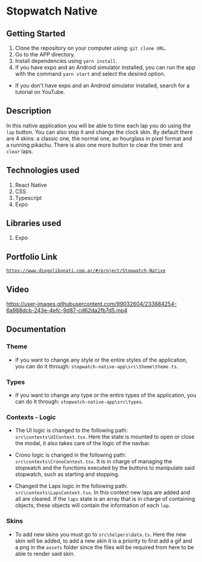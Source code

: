 # Stopwatch Native

## Getting Started

1. Clone the repository on your computer using: `git clone URL`.
2. Go to the APP directory.
3. Install dependencies using `yarn install`.
4. If you have expo and an Android simulator installed, you can run the app with the command `yarn start` and select the desired option.

- If you don't have expo and an Android simulator installed, search for a tutorial on YouTube.

## Description

In this native application you will be able to time each lap you do using the `lap` button. You can also stop it and change the clock skin. By default there are 4 skins: a classic one, the normal one, an hourglass in pixel format and a running pikachu. There is also one more button to clear the timer and `clear` laps.

## Technologies used

1. React Native
2. CSS
3. Typescript
4. Expo

## Libraries used

1. Expo

## Portfolio Link

[`https://www.diegolibonati.com.ar/#/project/Stopwatch-Native`](https://www.diegolibonati.com.ar/#/project/Stopwatch-Native)

## Video

https://user-images.githubusercontent.com/99032604/233884254-6a988dcb-243e-4efc-9d87-cd62da2fb7d5.mp4

## Documentation

### Theme

- If you want to change any style or the entire styles of the application, you can do it through: `stopwatch-native-app\src\theme\theme.ts`.

### Types

- If you want to change any type or the entire types of the application, you can do it through: `stopwatch-native-app\src\types`.

### Contexts - Logic

- The UI logic is changed to the following path: `src\contexts\UIContext.tsx`. Here the state is mounted to open or close the modal, it also takes care of the logic of the navbar.

- Crono logic is changed in the following path: `src\contexts\CronoContext.tsx`. It is in charge of managing the stopwatch and the functions executed by the buttons to manipulate said stopwatch, such as starting and stopping.

- Changed the Laps logic in the following path: `src\contexts\LapsContext.tsx`. In this context new laps are added and all are cleared. If the `laps` state is an array that is in charge of containing objects, these objects will contain the information of each `lap`.

### Skins

- To add new skins you must go to `src\helpers\data.ts`. Here the new skin will be added, to add a new skin it is a priority to first add a gif and a png in the `assets` folder since the files will be required from here to be able to render said skin.
